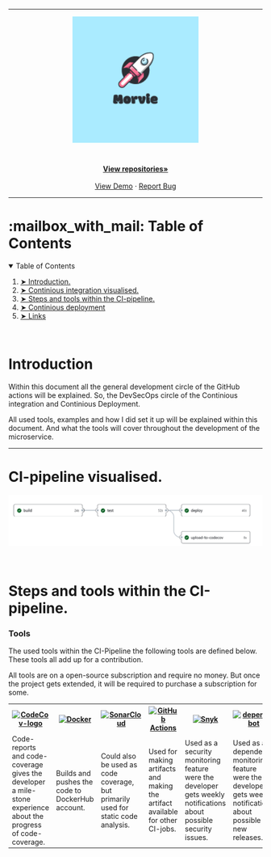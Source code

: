 
---

<a name="readme-top"></a>

<!-- PROJECT LOGO -->


<div align="center">
  <a>
    <img src="https://raw.githubusercontent.com/Morvie/Documentation/main/img/logo.png" alt="Logo" width="250" height="250">
  </a>

  <h3 align="center"></h3>

  <p align="center">
    <br />
    <a href="https://github.com/orgs/Morvie/repositories"><strong>View repositories»</strong></a>
    <br />
    <br />
    <a href="">View Demo</a>
    ·
    <a href="https://github.com/Morvie/Documentation/issues">Report Bug</a>
  </p>
</div>

---

<!-- TABLE OF CONTENTS -->
 <h1 id="table-of-contents"> :mailbox_with_mail: Table of Contents</h1>


<details open="open">
  <summary>Table of Contents</summary>
  <ol>
    <li><a href="#introduction"> ➤ Introduction.</a></li>
    <li><a href="#CI-pipeline"> ➤ Continious integration visualised.</a></li>
    <li><a href="#Steps + Tools"> ➤ Steps and tools within the CI-pipeline.</a></li>
    <li><a href="#CD-pipeline"> ➤ Continious deployment</a></li>
    <li><a href="#getting-started"> ➤ Links</a></li>
  </ol>
</details>
<br/>

<h1 id="introduction">Introduction</h1>

Within this document all the general development circle of the GitHub actions will be explained. So, the DevSecOps circle of the Continious integration and Continious Deployment. 

All used tools, examples and how I did set it up will be explained within this document. And what the tools will cover throughout the development of the microservice.

---

<h1 id = "CI-pipeline">CI-pipeline visualised.</h1>
<div align = center>
  <a href = "https://github.com/Morvie/Forums.API/actions"><img src="../img\job.png" alt= "CodeCov-logo" width="700" ></a>
</div>

&nbsp;
&nbsp;


<h1 id = "Steps + Tools">Steps and tools within the CI-pipeline.</h1>
<h3>Tools</h3>
<p>The used tools within the CI-Pipeline the following tools are defined below. These tools all add up for a contribution. 

All tools are on a open-source subscription and require no money. But once the project gets extended, it will be required to purchase a subscription for some.
</p>

<table align = center>
  <tr>
    <th>
        <a href = "https://github.com/codecov"><img src="https://avatars.githubusercontent.com/u/8226205?s=200&v=4" alt= "CodeCov-logo"></a>
    </th>
    <th>
        <a href = "https://github.com/docker"><img src="https://avatars.githubusercontent.com/u/5429470?s=200&v=4" alt= "Docker"></a>
    </th>
    <th>
        <a href = "https://www.sonarsource.com/products/sonarcloud/"><img src="https://avatars.githubusercontent.com/u/39168408?v=4" alt= "SonarCloud"></a>
    </th>
    <th>
        <a href = "https://github.com/actions"><img src="https://avatars.githubusercontent.com/u/44036562?s=200&v=4" alt= "GitHub Actions"></a>
    </th>
    <th>
        <a href = "https://github.com/snyk"><img src="https://avatars.githubusercontent.com/u/12959162?s=200&v=4" alt= "Snyk"></a>
    </th>
    <th>
        <a href = "https://github.com/dependabot"><img src="https://avatars.githubusercontent.com/u/27347476?s=200&v=4" alt= "dependabot"></a>
    </th>
  </tr>
  <tr>
    <td>
    Code-reports and code-coverage gives the developer a mile-stone experience about the progress of code-coverage.
    </td>
    <td>
      Builds and pushes the code to DockerHub account. 
    </td>
    <td>
      Could also be used as code coverage, but primarily used for static code analysis.
    </td>
    <td>
      Used for making artifacts and making the artifact available for other CI-jobs.
    </td>
    <td>
      Used as a security monitoring feature were the developer gets weekly notifications about possible security issues.
    </td>
    <td>
      Used as a dependency monitoring feature were the developer gets weekly notifications about possible new releases.
    </td>
  </tr>
</table>



